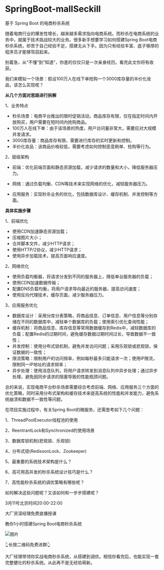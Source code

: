 # SpringBoot-mallSeckill
基于 Spring Boot 的电商秒杀系统



随着电商行业的爆发性增长，越来越多需求指向电商系统。而秒杀在电商系统的业务中，就属于技术挑战较大的业务。很多新手想要学习如何搭建Spring Boot电商秒杀系统，却苦于自己经验不足，搭建无从下手。因为只有经验丰富、底子够厚的程序员才能够驾驭起来。

别着急，从“不懂”到“知道”，你差的仅仅只是一次亲身经历。看完此文你将有收获。

我们来模拟一个场景：假设100万人在线下单抢购一个3000库存量的半价化妆品，该怎么实现呢？

**从几个方面对思路进行拆解**

1、业务特点

- 秒杀场景：电商平台推出的限时促销活动，商品库存有限，仅在指定时间内开放购买，用户需要在短时间内抢购商品。
- 100万人在线下单：由于该场景的热度，用户访问量非常大，需要应对大规模并发请求。
- 3000库存量：商品库存有限，需要进行库存的实时更新和控制。
- 半价化妆品：该商品价格较低，需要考虑如何控制恶意刷单、抢购等行为。

2、层级架构

- 前端：优化前端页面和静态资源加载，减少请求的数量和大小，降低服务器压力。

  

- 网络：通过负载均衡、CDN等技术来实现网络的优化，减轻服务器压力。

- 应用服务：实现秒杀业务的优化，包括数据库设计、缓存机制、并发控制等方面。

**具体实施步骤**

1、前端优化

- 使用CDN加速静态资源加载；
- 压缩图片大小；
- 合并脚本文件，减少HTTP请求；
- 使用HTTP/2协议，减少HTTP请求；
- 使用异步加载技术，提高页面响应速度。

2、网络优化

- 使用负载均衡器，将请求分发到不同的服务器上，降低单台服务器的负载；
- 使用CDN加速数据传输；
- 配置DNS负载均衡，将用户请求导向最近的服务器，提高访问速度；
- 使用反向代理技术，缓存页面，减少服务器压力。

3、应用服务优化

- 数据库设计：采用分库分表策略，将商品信息、订单信息、用户信息等分别存储在不同的数据库中，减轻单个数据库的负载；使用索引优化查询性能；
- 缓存机制：将商品信息、库存信息等常用数据缓存到Redis中，减轻数据库的负载；配置Redis的过期时间，避免缓存数据过期时间过长，导致数据不一致性；
- 并发控制：使用分布式锁机制，避免并发访问问题；采用乐观锁或悲观锁，保证数据的一致性；
- 限流策略：限制用户的访问频率，例如每秒最多只能请求一次；使用IP限流，限制同一IP地址的请求频率；
- 异步处理：使用消息队列，将用户请求转发到消息队列中异步处理；通过异步处理，避免因同步请求的阻塞导致的性能瓶颈问题。

总的来说，实现电商平台秒杀场景需要综合考虑前端、网络、应用服务三个方面的优化策略，同时采用分布式架构和缓存技术来提高系统的性能和并发能力，避免系统崩溃和数据不一致性等问题。

在项目实施过程中，有关Spring Boot的微服务，还需思考如下几个问题：

1、ThreadPoolExecutor线程池的使用

2、ReentrantLock和Synchronized的使用场景

3、数据库锁机制(悲观锁、乐观锁)

4、分布式锁(RedissonLock、Zookeeper)

5、最重要的系统技术架构是什么？ 

6、高可用高并发的秒杀系统设计技巧是什么？ 

7、高性能秒杀系统的调优策略有哪些呢？

如何解决这些问题呢？又该如何和一步步搭建呢？

3月11号北京时间20:00-22:00

大厂资深经理免费直播授课

教你1小时搭建Spring Boot电商秒杀系统

![图片](https://mmbiz.qpic.cn/mmbiz_png/voNCAic2icUPExk6EBLpCMbW81mkAqXKPhF9QlvDdLE7Qty9XGraFh3lrLOIxjkIDYCKFBgg1pyJt4iajRlbCupIQ/640?wx_fmt=png&wxfrom=5&wx_lazy=1&wx_co=1)

👆长按二维码免费进群👆

大厂经理带领你实战电商秒杀系统，从搭建到调优。相信你看完后，也能实现一套完整健壮的秒杀系统。从此再不是无经验萌新。
